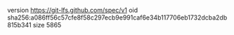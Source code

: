 version https://git-lfs.github.com/spec/v1
oid sha256:a086ff56c57cfe8f58c297ecb9e991caf6e34b117706eb1732dcba2db815b341
size 5865
